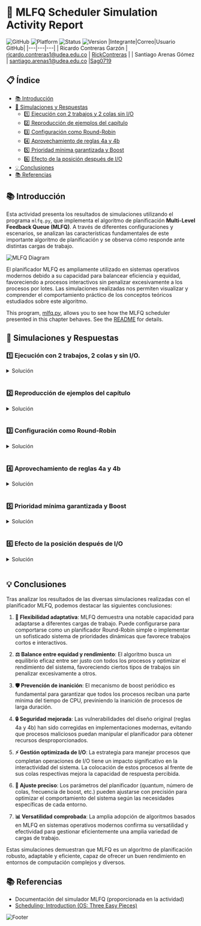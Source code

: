 # 🚀 MLFQ Scheduler Simulation Activity Report

![GitHub](https://img.shields.io/badge/GitHub-RickContreras%20%7C%20Sag0719-181717?style=for-the-badge&logo=github)
![Platform](https://img.shields.io/badge/Platform-Python-3776AB?style=for-the-badge&logo=python)
![Status](https://img.shields.io/badge/Status-Completed-success?style=for-the-badge)
![Version](https://img.shields.io/badge/Version-1.0-blue?style=for-the-badge)
|Integrante|Correo|Usuario GitHub|
|---|---|---|
| Ricardo Contreras Garzón | ricardo.contreras1@udea.edu.co | [RickContreras](https://github.com/RickContreras) |
| Santiago Arenas Gómez | santiago.arenas1@udea.edu.co |[Sag0719](https://github.com/Sag0719)

## 📋 Índice
- [📚 Introducción](#-introducción)
- [🔬 Simulaciones y Respuestas](#-simulaciones-y-respuestas)
  - [1️⃣ Ejecución con 2 trabajos y 2 colas sin I/O](#1️⃣-ejecución-con-2-trabajos-2-colas-y-sin-io)
  - [2️⃣ Reproducción de ejemplos del capítulo](#2️⃣-reproducción-de-ejemplos-del-capítulo)
  - [3️⃣ Configuración como Round-Robin](#3️⃣-configuración-como-round-robin)
  - [4️⃣ Aprovechamiento de reglas 4a y 4b](#4️⃣-aprovechamiento-de-reglas-4a-y-4b)
  - [5️⃣ Prioridad mínima garantizada y Boost](#5️⃣-prioridad-mínima-garantizada-y-boost)
  - [6️⃣ Efecto de la posición después de I/O](#6️⃣-efecto-de-la-posición-después-de-io)
- [💡 Conclusiones](#-conclusiones)
- [📚 Referencias](#-referencias)

## 📚 Introducción

Esta actividad presenta los resultados de simulaciones utilizando el programa `mlfq.py`, que implementa el algoritmo de planificación **Multi-Level Feedback Queue (MLFQ)**. A través de diferentes configuraciones y escenarios, se analizan las características fundamentales de este importante algoritmo de planificación y se observa cómo responde ante distintas cargas de trabajo.

![MLFQ Diagram](https://img.shields.io/badge/MLFQ-Scheduler-orange?style=flat-square&logo=buffer)

El planificador MLFQ es ampliamente utilizado en sistemas operativos modernos debido a su capacidad para balancear eficiencia y equidad, favoreciendo a procesos interactivos sin penalizar excesivamente a los procesos por lotes. Las simulaciones realizadas nos permiten visualizar y comprender el comportamiento práctico de los conceptos teóricos estudiados sobre este algoritmo.

This program, [mlfq.py](mlfq.py), allows you to see how the MLFQ scheduler presented in this chapter behaves. See the [README](https://github.com/remzi-arpacidusseau/ostep-homework/blob/master/cpu-sched-mlfq/README.md) for details.


## 🔬 Simulaciones y Respuestas

### 1️⃣ Ejecución con 2 trabajos, 2 colas y sin I/O.

   <details>
   <summary>Solución</summary>

   > **Objetivo**: Ejecutar problemas generados aleatoriamente con solo dos trabajos y dos colas, calculando la traza de ejecución MLFQ para cada uno.

   **Comando utilizado:**
   ```bash
   python3 mlfq.py -j 2 -n 2 -m 20 -M 0
   ```

   **Parámetros:**
   - `-j 2`: 2 trabajos
   - `-n 2`: 2 colas
   - `-m 20`: Tiempo máximo de ejecución de 20ms
   - `-M 0`: Sin operaciones de I/O

   <details>
   <summary><b>Ver detalles de la configuración y trabajos</b></summary>

   <table>
   <tr>
      <th colspan="2">Configuración del Simulador</th>
   </tr>
   <tr>
      <td>Trabajos</td>
      <td>2</td>
   </tr>
   <tr>
      <td>Colas</td>
      <td>2</td>
   </tr>
   <tr>
      <td>Asignación para cola 1</td>
      <td>1</td>
   </tr>
   <tr>
      <td>Quantum para cola 1</td>
      <td>10ms</td>
   </tr>
   <tr>
      <td>Asignación para cola 0</td>
      <td>1</td>
   </tr>
   <tr>
      <td>Quantum para cola 0</td>
      <td>10ms</td>
   </tr>
   <tr>
      <td>Boost</td>
      <td>0 (desactivado)</td>
   </tr>
   <tr>
      <td>Tiempo de I/O</td>
      <td>5ms</td>
   </tr>
   <tr>
      <td>Mantener prioridad después de I/O</td>
      <td>No</td>
   </tr>
   <tr>
      <td>Priorizar trabajos que terminan I/O</td>
      <td>No</td>
   </tr>
   </table>

   <table>
   <tr>
      <th colspan="4">Lista de Trabajos</th>
   </tr>
   <tr>
      <th>Trabajo</th>
      <th>Tiempo de inicio</th>
      <th>Tiempo de ejecución</th>
      <th>Frecuencia I/O</th>
   </tr>
   <tr>
      <td>Job 0</td>
      <td>0</td>
      <td>17ms</td>
      <td>0 (sin I/O)</td>
   </tr>
   <tr>
      <td>Job 1</td>
      <td>0</td>
      <td>8ms</td>
      <td>0 (sin I/O)</td>
   </tr>
   </table>
   </details>

   **Análisis:**

   En esta simulación inicial, analizamos el comportamiento del planificador MLFQ con dos trabajos sencillos sin operaciones de I/O:

   1. Ambos trabajos inician al mismo tiempo (t=0) y en la cola de mayor prioridad (1)
   2. Como Job 0 tiene mayor tiempo de CPU requerido (17ms), el planificador:
      - Ejecuta Job 0 durante su quantum completo (10ms)
      - Desciende Job 0 a la cola de menor prioridad (0)
      - Cambia a Job 1 y lo ejecuta durante 8ms (completándolo)
      - Regresa a Job 0 para finalizar los 7ms restantes

   Esta simulación ilustra el principio básico de funcionamiento del MLFQ: penalizar a los trabajos intensivos en CPU bajándolos de prioridad y favorecer a los trabajos más cortos.

   
   </details>
   <br>

### 2️⃣ Reproducción de ejemplos del capítulo
   <details>
   <summary>Solución</summary>
   
   > **Objetivo**: Configurar el simulador para reproducir ejemplos específicos del capítulo sobre MLFQ.

   **Comando utilizado:**
   ```bash
   python3 mlfq.py --jlist 0,180,0:100,20,0 -q 10
   ```

   **Parámetros:**
   - `--jlist 0,180,0:100,20,0`: Define dos trabajos específicos:
   - Job 0: comienza en tiempo 0, necesita 180ms de CPU, sin I/O
   - Job 1: comienza en tiempo 100, necesita 20ms de CPU, sin I/O
   - `-q 10`: Quantum de 10ms para todas las colas

   <details>
   <summary><b>Ver detalles de la configuración y trabajos</b></summary>

   <table>
   <tr>
      <th colspan="2">Configuración del Simulador</th>
   </tr>
   <tr>
      <td>Trabajos</td>
      <td>2</td>
   </tr>
   <tr>
      <td>Colas</td>
      <td>3</td>
   </tr>
   <tr>
      <td>Asignación para cola 2</td>
      <td>1</td>
   </tr>
   <tr>
      <td>Quantum para cola 2</td>
      <td>10ms</td>
   </tr>
   <tr>
      <td>Asignación para cola 1</td>
      <td>1</td>
   </tr>
   <tr>
      <td>Quantum para cola 1</td>
      <td>10ms</td>
   </tr>
   <tr>
      <td>Asignación para cola 0</td>
      <td>1</td>
   </tr>
   <tr>
      <td>Quantum para cola 0</td>
      <td>10ms</td>
   </tr>
   <tr>
      <td>Boost</td>
      <td>0 (desactivado)</td>
   </tr>
   <tr>
      <td>Tiempo de I/O</td>
      <td>5ms</td>
   </tr>
   <tr>
      <td>Mantener prioridad después de I/O</td>
      <td>No</td>
   </tr>
   <tr>
      <td>Priorizar trabajos que terminan I/O</td>
      <td>No</td>
   </tr>
   </table>

   <table>
   <tr>
      <th colspan="4">Lista de Trabajos</th>
   </tr>
   <tr>
      <th>Trabajo</th>
      <th>Tiempo de inicio</th>
      <th>Tiempo de ejecución</th>
      <th>Frecuencia I/O</th>
   </tr>
   <tr>
      <td>Job 0</td>
      <td>0</td>
      <td>180ms</td>
      <td>0 (sin I/O)</td>
   </tr>
   <tr>
      <td>Job 1</td>
      <td>100</td>
      <td>20ms</td>
      <td>0 (sin I/O)</td>
   </tr>
   </table>
   </details>

   **Análisis:**

   Esta configuración reproduce un escenario similar al de la Figura 8.3 del capítulo sobre MLFQ. La simulación demuestra la capacidad del algoritmo para priorizar trabajos cortos recién llegados:

   1. Job 0 se inicia en t=0 y comienza a ejecutarse en la cola de mayor prioridad
   2. Después de consumir su quantum (10ms), Job 0 desciende a la siguiente cola
   3. Job 0 continúa ejecutándose, bajando de prioridad con cada quantum consumido
   4. Cuando Job 1 ingresa al sistema en t=100:
      - Obtiene la mayor prioridad (cola 2)
      - Preempta a Job 0 (que estará en una cola inferior)
      - Se ejecuta completamente (20ms) antes de que Job 0 pueda continuar

   Este comportamiento resalta la capacidad de MLFQ para favorecer procesos interactivos o de corta duración, mejorando la experiencia del usuario.
   </details>
   <br>

### 3️⃣ Configuración como Round-Robin
   <details>
   <summary>Solución</summary>

   > **Objetivo**: Configurar el planificador MLFQ para que se comporte exactamente como un planificador Round-Robin.

   **Comando utilizado:**
   ```bash
   python3 mlfq.py -n 1 -q 10
   ```

   **Parámetros:**
   - `-n 1`: Una sola cola
   - `-q 10`: Quantum de 10ms

   <details>
   <summary><b>Ver detalles de la configuración y trabajos</b></summary>

   <table>
   <tr>
      <th colspan="2">Configuración del Simulador</th>
   </tr>
   <tr>
      <td>Trabajos</td>
      <td>3</td>
   </tr>
   <tr>
      <td>Colas</td>
      <td>1</td>
   </tr>
   <tr>
      <td>Asignación para cola 0</td>
      <td>1</td>
   </tr>
   <tr>
      <td>Quantum para cola 0</td>
      <td>10ms</td>
   </tr>
   <tr>
      <td>Boost</td>
      <td>0 (desactivado)</td>
   </tr>
   <tr>
      <td>Tiempo de I/O</td>
      <td>5ms</td>
   </tr>
   <tr>
      <td>Mantener prioridad después de I/O</td>
      <td>No</td>
   </tr>
   <tr>
      <td>Priorizar trabajos que terminan I/O</td>
      <td>No</td>
   </tr>
   </table>

   <table>
   <tr>
      <th colspan="4">Lista de Trabajos</th>
   </tr>
   <tr>
      <th>Trabajo</th>
      <th>Tiempo de inicio</th>
      <th>Tiempo de ejecución</th>
      <th>Frecuencia I/O</th>
   </tr>
   <tr>
      <td>Job 0</td>
      <td>0</td>
      <td>84ms</td>
      <td>7ms</td>
   </tr>
   <tr>
      <td>Job 1</td>
      <td>0</td>
      <td>42ms</td>
      <td>3ms</td>
   </tr>
   <tr>
      <td>Job 2</td>
      <td>0</td>
      <td>51ms</td>
      <td>4ms</td>
   </tr>
   </table>
   </details>

   **Análisis:**

   Para convertir el MLFQ en un planificador Round-Robin puro, simplemente configuramos el sistema con una única cola:

   1. Al eliminar la estructura multinivel, todos los trabajos permanecen siempre en la misma cola
   2. Con un quantum de 10ms, el planificador alterna cíclicamente entre los tres trabajos
   3. La secuencia de ejecución sigue el patrón: Job 0 → Job 1 → Job 2 → Job 0 → ...
   4. Las operaciones de I/O interrumpen este ciclo, pero una vez que un trabajo finaliza su I/O, vuelve a la única cola existente

   Este ejemplo demuestra la flexibilidad del MLFQ: con la configuración adecuada, puede comportarse como otros algoritmos de planificación más simples.

   ![Round Robin](https://img.shields.io/badge/Round_Robin-Simulation-brightgreen?style=flat-square&logo=clockify)

   </details>
   <br>

### 4️⃣ Aprovechamiento de reglas 4a y 4b

   <details>
   <summary>Solución</summary>

   > **Objetivo**: Crear una carga de trabajo que aproveche las reglas antiguas 4a y 4b para "engañar" al planificador y obtener casi todo el tiempo de CPU.

   **Comando utilizado:**
   ```bash
   python3 mlfq.py --jlist 0,100,10:0,100,0 -n 2 -q 10 -S
   ```

   **Parámetros:**
   - `--jlist 0,100,10:0,100,0`: Define dos trabajos específicos:
   - Job 0: comienza en tiempo 0, necesita 100ms de CPU, realiza I/O cada 10ms
   - Job 1: comienza en tiempo 0, necesita 100ms de CPU, sin I/O
   - `-n 2`: 2 colas
   - `-q 10`: Quantum de 10ms para todas las colas
   - `-S`: Activa las reglas 4a y 4b (mantiene el trabajo en la misma cola después de I/O)

   <details>
   <summary><b>Ver detalles de la configuración y trabajos</b></summary>

   <table>
   <tr>
      <th colspan="2">Configuración del Simulador</th>
   </tr>
   <tr>
      <td>Trabajos</td>
      <td>2</td>
   </tr>
   <tr>
      <td>Colas</td>
      <td>2</td>
   </tr>
   <tr>
      <td>Asignación para cola 1</td>
      <td>1</td>
   </tr>
   <tr>
      <td>Quantum para cola 1</td>
      <td>10ms</td>
   </tr>
   <tr>
      <td>Asignación para cola 0</td>
      <td>1</td>
   </tr>
   <tr>
      <td>Quantum para cola 0</td>
      <td>10ms</td>
   </tr>
   <tr>
      <td>Boost</td>
      <td>0 (desactivado)</td>
   </tr>
   <tr>
      <td>Tiempo de I/O</td>
      <td>5ms</td>
   </tr>
   <tr>
      <td>Mantener prioridad después de I/O</td>
      <td>Sí</td>
   </tr>
   <tr>
      <td>Priorizar trabajos que terminan I/O</td>
      <td>No</td>
   </tr>
   </table>

   <table>
   <tr>
      <th colspan="4">Lista de Trabajos</th>
   </tr>
   <tr>
      <th>Trabajo</th>
      <th>Tiempo de inicio</th>
      <th>Tiempo de ejecución</th>
      <th>Frecuencia I/O</th>
   </tr>
   <tr>
      <td>Job 0</td>
      <td>0</td>
      <td>100ms</td>
      <td>10ms</td>
   </tr>
   <tr>
      <td>Job 1</td>
      <td>0</td>
      <td>100ms</td>
      <td>0 (sin I/O)</td>
   </tr>
   </table>
   </details>

   **Análisis:**

   Esta simulación expone una vulnerabilidad en la implementación original del MLFQ (reglas 4a y 4b) que permite a un trabajo astuto "engañar" al planificador:

   1. Job 0 realiza I/O estratégicamente cada 10ms (justo antes de agotar su quantum)
   2. Con la bandera `-S` activada, Job 0 permanece en la cola de mayor prioridad después de cada I/O
   3. Mientras tanto, Job 1 agota su quantum completo y desciende a la cola de menor prioridad
   4. Como resultado, Job 0 obtiene ≈99% del tiempo de CPU, ya que siempre tiene mayor prioridad

   Este comportamiento abusivo ilustra por qué las reglas del MLFQ fueron modificadas posteriormente en implementaciones modernas: para evitar que procesos maliciosos o mal diseñados monopolicen los recursos del sistema.

   ![Gaming the Scheduler](https://img.shields.io/badge/Gaming_the_Scheduler-Detected-red?style=flat-square&logo=gamepad)
   </details>
   <br>

### 5️⃣ Prioridad mínima garantizada y Boost

   <details>
   <summary>Solución</summary>

   > **Objetivo**: Determinar la frecuencia de boost necesaria para garantizar que un trabajo de larga duración obtenga al menos el 5% del CPU.

   **Comando utilizado:**
   ```bash
   python3 mlfq.py -n 3 -q 10 -B 200
   ```

   **Parámetros:**
   - `-n 3`: 3 colas
   - `-q 10`: Quantum de 10ms para todas las colas
   - `-B 200`: Boost cada 200ms (restablece todos los trabajos a la cola de mayor prioridad)

   <details>
   <summary><b>Ver detalles de la configuración y trabajos</b></summary>

   <table>
   <tr>
      <th colspan="2">Configuración del Simulador</th>
   </tr>
   <tr>
      <td>Trabajos</td>
      <td>3</td>
   </tr>
   <tr>
      <td>Colas</td>
      <td>3</td>
   </tr>
   <tr>
      <td>Asignación para cola 2</td>
      <td>1</td>
   </tr>
   <tr>
      <td>Quantum para cola 2</td>
      <td>10ms</td>
   </tr>
   <tr>
      <td>Asignación para cola 1</td>
      <td>1</td>
   </tr>
   <tr>
      <td>Quantum para cola 1</td>
      <td>10ms</td>
   </tr>
   <tr>
      <td>Asignación para cola 0</td>
      <td>1</td>
   </tr>
   <tr>
      <td>Quantum para cola 0</td>
      <td>10ms</td>
   </tr>
   <tr>
      <td>Boost</td>
      <td>200</td>
   </tr>
   <tr>
      <td>Tiempo de I/O</td>
      <td>5ms</td>
   </tr>
   <tr>
      <td>Mantener prioridad después de I/O</td>
      <td>No</td>
   </tr>
   <tr>
      <td>Priorizar trabajos que terminan I/O</td>
      <td>No</td>
   </tr>
   </table>

   <table>
   <tr>
      <th colspan="4">Lista de Trabajos</th>
   </tr>
   <tr>
      <th>Trabajo</th>
      <th>Tiempo de inicio</th>
      <th>Tiempo de ejecución</th>
      <th>Frecuencia I/O</th>
   </tr>
   <tr>
      <td>Job 0</td>
      <td>0</td>
      <td>84ms</td>
      <td>7ms</td>
   </tr>
   <tr>
      <td>Job 1</td>
      <td>0</td>
      <td>42ms</td>
      <td>3ms</td>
   </tr>
   <tr>
      <td>Job 2</td>
      <td>0</td>
      <td>51ms</td>
      <td>4ms</td>
   </tr>
   </table>
   </details>

   **Análisis:**

   Para prevenir la inanición de procesos de larga duración, el mecanismo de boost periódico es esencial:

   1. Con un quantum de 10ms en la cola más alta y un requisito de 5% del CPU para cualquier trabajo:
      - Necesitamos que el proceso obtenga al menos 10ms cada 200ms (10/200 = 5%)
   2. Configurando el boost cada 200ms (`-B 200`), garantizamos que:
      - Todos los trabajos son elevados a la cola más alta periódicamente
      - Cada trabajo tendrá la oportunidad de ejecutar al menos un quantum completo
      - Ningún trabajo puede sufrir inanición indefinida

   Este mecanismo proporciona una garantía de servicio mínimo para todos los procesos, independientemente de su comportamiento o tipo, lo que es crucial para la estabilidad del sistema.

   ![Priority Boost](https://img.shields.io/badge/Priority_Boost-Anti--Starvation-blue?style=flat-square&logo=arrow-up)
   </details>
   <br>

### 6️⃣ Efecto de la posición después de I/O

   <details>
   <summary>Solución</summary>

   > **Objetivo**: Investigar el efecto de cambiar la posición donde se añaden los trabajos que acaban de terminar operaciones de I/O.

   **Comando utilizado:**
   ```bash
   python3 mlfq.py --jlist 0,50,10:10,50,10 -n 2 -q 10 -I
   ```

   **Parámetros:**
   - `--jlist 0,50,10:10,50,10`: Define dos trabajos específicos:
   - Job 0: comienza en tiempo 0, necesita 50ms de CPU, realiza I/O cada 10ms
   - Job 1: comienza en tiempo 10, necesita 50ms de CPU, realiza I/O cada 10ms
   - `-n 2`: 2 colas
   - `-q 10`: Quantum de 10ms para todas las colas
   - `-I`: Los trabajos que terminan I/O se colocan al frente de la cola

   <details>
   <summary><b>Ver detalles de la configuración y trabajos</b></summary>

   <table>
   <tr>
      <th colspan="2">Configuración del Simulador</th>
   </tr>
   <tr>
      <td>Trabajos</td>
      <td>2</td>
   </tr>
   <tr>
      <td>Colas</td>
      <td>2</td>
   </tr>
   <tr>
      <td>Asignación para cola 1</td>
      <td>1</td>
   </tr>
   <tr>
      <td>Quantum para cola 1</td>
      <td>10ms</td>
   </tr>
   <tr>
      <td>Asignación para cola 0</td>
      <td>1</td>
   </tr>
   <tr>
      <td>Quantum para cola 0</td>
      <td>10ms</td>
   </tr>
   <tr>
      <td>Boost</td>
      <td>0 (desactivado)</td>
   </tr>
   <tr>
      <td>Tiempo de I/O</td>
      <td>5ms</td>
   </tr>
   <tr>
      <td>Mantener prioridad después de I/O</td>
      <td>No</td>
   </tr>
   <tr>
      <td>Priorizar trabajos que terminan I/O</td>
      <td>Sí</td>
   </tr>
   </table>

   <table>
   <tr>
      <th colspan="4">Lista de Trabajos</th>
   </tr>
   <tr>
      <th>Trabajo</th>
      <th>Tiempo de inicio</th>
      <th>Tiempo de ejecución</th>
      <th>Frecuencia I/O</th>
   </tr>
   <tr>
      <td>Job 0</td>
      <td>0</td>
      <td>50ms</td>
      <td>10ms</td>
   </tr>
   <tr>
      <td>Job 1</td>
      <td>10</td>
      <td>50ms</td>
      <td>10ms</td>
   </tr>
   </table>
   </details>

   **Análisis:**

   La bandera `-I` (iobump) modifica significativamente el comportamiento del planificador al dar preferencia a los trabajos que terminan operaciones de I/O:

   1. Normalmente, los trabajos que completan I/O se colocan al final de su cola actual
   2. Con `-I` activado, estos trabajos se colocan al frente de su cola
   3. Este cambio beneficia a procesos que realizan I/O frecuentemente:
      - Se les da servicio más rápidamente después de cada operación de I/O
      - Se genera un comportamiento de "ping-pong" entre trabajos con I/O frecuente
      - Mejora la interactividad percibida del sistema

   Este parámetro es especialmente útil para sistemas interactivos donde la respuesta rápida a eventos de I/O (como entrada de teclado, mouse o interfaces de red) es más importante que la eficiencia global.

   ![I/O Priority](https://img.shields.io/badge/I/O_Priority-Enhanced_Interactivity-purple?style=flat-square&logo=input-output)
   </details>
   <br>

## 💡 Conclusiones

Tras analizar los resultados de las diversas simulaciones realizadas con el planificador MLFQ, podemos destacar las siguientes conclusiones:

1. **🔄 Flexibilidad adaptativa**: MLFQ demuestra una notable capacidad para adaptarse a diferentes cargas de trabajo. Puede configurarse para comportarse como un planificador Round-Robin simple o implementar un sofisticado sistema de prioridades dinámicas que favorece trabajos cortos e interactivos.

2. **⚖️ Balance entre equidad y rendimiento**: El algoritmo busca un equilibrio eficaz entre ser justo con todos los procesos y optimizar el rendimiento del sistema, favoreciendo ciertos tipos de trabajos sin penalizar excesivamente a otros.

3. **🛡️ Prevención de inanición**: El mecanismo de boost periódico es fundamental para garantizar que todos los procesos reciban una parte mínima del tiempo de CPU, previniendo la inanición de procesos de larga duración.

4. **🔒 Seguridad mejorada**: Las vulnerabilidades del diseño original (reglas 4a y 4b) han sido corregidas en implementaciones modernas, evitando que procesos maliciosos puedan manipular el planificador para obtener recursos desproporcionados.

5. **⚡ Gestión optimizada de I/O**: La estrategia para manejar procesos que completan operaciones de I/O tiene un impacto significativo en la interactividad del sistema. La colocación de estos procesos al frente de sus colas respectivas mejora la capacidad de respuesta percibida.

6. **🧩 Ajuste preciso**: Los parámetros del planificador (quantum, número de colas, frecuencia de boost, etc.) pueden ajustarse con precisión para optimizar el comportamiento del sistema según las necesidades específicas de cada entorno.

7. **📊 Versatilidad comprobada**: La amplia adopción de algoritmos basados en MLFQ en sistemas operativos modernos confirma su versatilidad y efectividad para gestionar eficientemente una amplia variedad de cargas de trabajo.

Estas simulaciones demuestran que MLFQ es un algoritmo de planificación robusto, adaptable y eficiente, capaz de ofrecer un buen rendimiento en entornos de computación complejos y diversos.

## 📚 Referencias

- Documentación del simulador MLFQ (proporcionada en la actividad)
- [Scheduling: Introduction (OS: Three Easy Pieces)](https://pages.cs.wisc.edu/~remzi/OSTEP/cpu-sched.pdf)

![Footer](https://img.shields.io/badge/Universidad_de_Antioquia-Sistemas_Operativos-yellow?style=for-the)